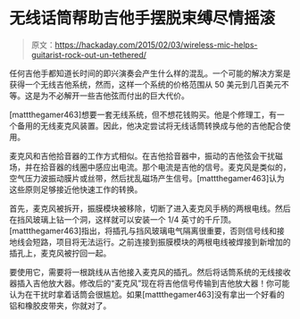 # 无线话筒帮助吉他手摆脱束缚尽情摇滚

> 原文：<https://hackaday.com/2015/02/03/wireless-mic-helps-guitarist-rock-out-un-tethered/>

任何吉他手都知道长时间的即兴演奏会产生什么样的混乱。一个可能的解决方案是获得一个无线吉他系统，然而，这样一个系统的价格范围从 50 美元到几百美元不等。这是为不必解开一些吉他弦而付出的巨大代价。

[mattthegamer463]想要一套无线系统，但不想花钱购买。他是个修理工，有一个备用的无线麦克风装置。因此，他决定尝试将无线话筒转换成与他的吉他配合使用。

麦克风和吉他拾音器的工作方式相似。在吉他拾音器中，振动的吉他弦会干扰磁场，并在拾音器的线圈中感应出电流。那个电流是吉他的信号。麦克风是类似的，空气压力波振动膜片或丝带，然后扰乱磁场产生信号。[mattthegamer463]认为这些原则足够接近他快速工作的转换。

首先，麦克风被拆开，振膜模块被移除，切断了进入麦克风手柄的两根电线。然后在挡风玻璃上钻一个洞，这样就可以安装一个 1/4 英寸的千斤顶。[mattthegamer463]指出，将插孔与挡风玻璃电气隔离很重要，否则信号线和接地线会短路，项目将无法运行。之前连接到振膜模块的两根电线被焊接到新增加的插孔上，麦克风被拧回一起。

要使用它，需要将一根跳线从吉他接入麦克风的插孔。然后将话筒系统的无线接收器插入吉他放大器。修改后的“麦克风”现在将吉他信号传输到吉他放大器！你可能认为在干扰时拿着话筒会很尴尬。如果[mattthegamer463]没有拿出一个好看的铝和橡胶皮带夹，你就对了。